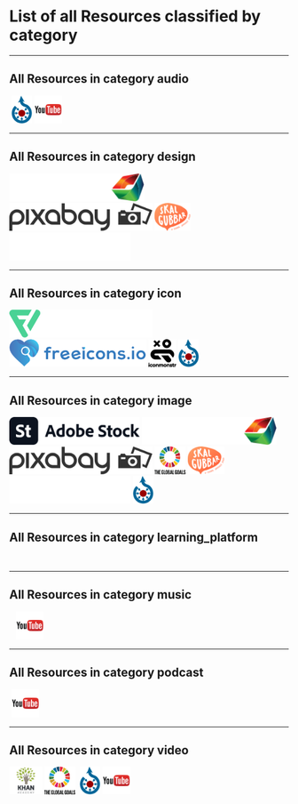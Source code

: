 # List of all Resources classified by category

---
## All Resources in category audio

[<img src="![Free Music Archive Logo](images/FMA.png)" align="bottom" height="50" alt="">](https://github.com/e-CLOSE/Toolbox/blob/main/Resources/Free_Music_Archive.md)
[<img src="images/Wikimedia_Commons.svg" align="bottom" height="50" alt="">](https://github.com/e-CLOSE/Toolbox/blob/main/Resources/Wikimedia_Commons.md)
[<img src="images/YouTube.png" align="bottom" height="50" alt="">](https://github.com/e-CLOSE/Toolbox/blob/main/Resources/Youtube.md)


---
## All Resources in category design

[<img src="images/Colourbox.svg" align="bottom" height="50" alt="">](https://github.com/e-CLOSE/Toolbox/blob/main/Resources/Colourbox.md)
[<img src="images/Pixabay.png" align="bottom" height="50" alt="">](https://github.com/e-CLOSE/Toolbox/blob/main/Resources/Pixabay.md)
[<img src="images/Skalgubbar.png" align="bottom" height="50" alt="">](https://github.com/e-CLOSE/Toolbox/blob/main/Resources/Skalgubbar.md)
[<img src="images/Unsplash.png" align="bottom" height="50" alt="">](https://github.com/e-CLOSE/Toolbox/blob/main/Resources/Unsplash.md)


---
## All Resources in category icon

[<img src="images/Flaticon.svg" align="bottom" height="50" alt="">](https://github.com/e-CLOSE/Toolbox/blob/main/Resources/Flaticon.md)
[<img src="images/Freeicons.svg" align="bottom" height="50" alt="">](https://github.com/e-CLOSE/Toolbox/blob/main/Resources/Freeicons.md)
[<img src="images/Iconmonstr.png" align="bottom" height="50" alt="">](https://github.com/e-CLOSE/Toolbox/blob/main/Resources/Iconmonstr.md)
[<img src="images/Wikimedia_Commons.svg" align="bottom" height="50" alt="">](https://github.com/e-CLOSE/Toolbox/blob/main/Resources/Wikimedia_Commons.md)


---
## All Resources in category image

[<img src="images/Stock.svg" align="bottom" height="50" alt="">](https://github.com/e-CLOSE/Toolbox/blob/main/Resources/Adobe_Stock_fotolia.md)
[<img src="images/Colourbox.svg" align="bottom" height="50" alt="">](https://github.com/e-CLOSE/Toolbox/blob/main/Resources/Colourbox.md)
[<img src="images/Pixabay.png" align="bottom" height="50" alt="">](https://github.com/e-CLOSE/Toolbox/blob/main/Resources/Pixabay.md)
[<img src="images/SDG.svg" align="bottom" height="50" alt="">](https://github.com/e-CLOSE/Toolbox/blob/main/Resources/SDG.md)
[<img src="images/Skalgubbar.png" align="bottom" height="50" alt="">](https://github.com/e-CLOSE/Toolbox/blob/main/Resources/Skalgubbar.md)
[<img src="images/Unsplash.png" align="bottom" height="50" alt="">](https://github.com/e-CLOSE/Toolbox/blob/main/Resources/Unsplash.md)
[<img src="images/Wikimedia_Commons.svg" align="bottom" height="50" alt="">](https://github.com/e-CLOSE/Toolbox/blob/main/Resources/Wikimedia_Commons.md)


---
## All Resources in category learning_platform

[<img src="![Drillster Logo](images/drillster.png)" align="bottom" height="50" alt="">](https://github.com/e-CLOSE/Toolbox/blob/main/Resources/Drillster.md)
[<img src="![NearPod Logo](images/nearpod.png)" align="bottom" height="50" alt="">](https://github.com/e-CLOSE/Toolbox/blob/main/Resources/Nearpod.md)
[<img src="![WISEapp Logo](images/wise.png)" align="bottom" height="50" alt="">](https://github.com/e-CLOSE/Toolbox/blob/main/Resources/Wiseapp.md)
[<img src="![WISE Logo](images/WISEberk.png)" align="bottom" height="50" alt="">](https://github.com/e-CLOSE/Toolbox/blob/main/Resources/WISE.md)


---
## All Resources in category music

[<img src="![Bensound Logo](images/Bendsound.png)" align="bottom" height="50" alt="">](https://github.com/e-CLOSE/Toolbox/blob/main/Resources/Bensound.md)
[<img src="![Free Music Archive Logo](images/FMA.png)" align="bottom" height="50" alt="">](https://github.com/e-CLOSE/Toolbox/blob/main/Resources/Free_Music_Archive.md)
[<img src="![Youtube Logo](images/youtube.png)" align="bottom" height="50" alt="">](https://github.com/e-CLOSE/Toolbox/blob/main/Resources/YouTube_audio_archive_library.md)
[<img src="images/YouTube.png" align="bottom" height="50" alt="">](https://github.com/e-CLOSE/Toolbox/blob/main/Resources/Youtube.md)


---
## All Resources in category podcast

[<img src="images/ted.png
images/ted ed.png" align="bottom" height="50" alt="">](https://github.com/e-CLOSE/Toolbox/blob/main/Resources/TED.md)
[<img src="images/YouTube.png" align="bottom" height="50" alt="">](https://github.com/e-CLOSE/Toolbox/blob/main/Resources/Youtube.md)


---
## All Resources in category video

[<img src="images/khanacademy.png" align="bottom" height="50" alt="">](https://github.com/e-CLOSE/Toolbox/blob/main/Resources/Khan_Academy.md)
[<img src="images/SDG.svg" align="bottom" height="50" alt="">](https://github.com/e-CLOSE/Toolbox/blob/main/Resources/SDG.md)
[<img src="images/ted.png
images/ted ed.png" align="bottom" height="50" alt="">](https://github.com/e-CLOSE/Toolbox/blob/main/Resources/TED.md)
[<img src="images/Wikimedia_Commons.svg" align="bottom" height="50" alt="">](https://github.com/e-CLOSE/Toolbox/blob/main/Resources/Wikimedia_Commons.md)
[<img src="images/YouTube.png" align="bottom" height="50" alt="">](https://github.com/e-CLOSE/Toolbox/blob/main/Resources/Youtube.md)


